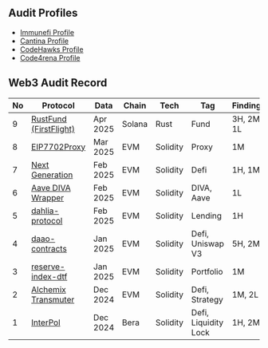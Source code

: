 ## Audit Profiles
- [Immunefi Profile](https://immunefi.com/profile/hyuunn/)
- [Cantina Profile](https://cantina.xyz/u/songhyun)
- [CodeHawks Profile](https://profiles.cyfrin.io/u/bshyuunn)
- [Code4rena Profile](https://code4rena.com/@hyuunn)

## Web3 Audit Record
| No | Protocol | Data | Chain | Tech | Tag | Findings | Rank | **Platform** |
| --- | --- | --- | --- | --- | --- | --- | --- | --- |
| 9 | [RustFund (FirstFlight)](https://codehawks.cyfrin.io/c/2025-03-rustfund) | Apr 2025 | Solana | Rust | Fund | 3H, 2M, 1L | 25/92 | CodeHawks |
| 8 | [EIP7702Proxy](https://cantina.xyz/competitions/b0a948cd-c861-4807-b36e-d680d82598bf) | Mar 2025 | EVM | Solidity | Proxy | 1M | 3/309 🥉 | Cantina |
| 7 | [Next Generation](https://code4rena.com/audits/2025-01-next-generation) | Feb 2025 | EVM | Solidity | Defi | 1H, 1M | 15/67 | Code4rena |
| 6 | [Aave DIVA Wrapper](https://codehawks.cyfrin.io/c/2025-01-diva) | Feb 2025 | EVM | Solidity | DIVA, Aave | 1L | 8/56 | CodeHawks |
| 5 | [dahlia-protocol](https://cantina.xyz/competitions/691ce303-f137-437a-bf34-aef87dfe983b) | Feb 2025 | EVM | Solidity | Lending | 1H | 18/316 | Cantina |
| 4 | [daao-contracts](https://cantina.xyz/competitions/bd43bdd1-bc7f-473b-96c0-d35d37f3db33) | Jan 2025 | EVM | Solidity | Defi, Uniswap V3 | 5H, 2M | 14/292 | Cantina |
| 3 | [reserve-index-dtf](https://cantina.xyz/competitions/9dfca0bc-a7bf-482e-a3df-4eb861f55c4f) | Jan 2025 | EVM | Solidity | Portfolio | 1M | 8/263 | Cantina |
| 2 | [Alchemix Transmuter](https://codehawks.cyfrin.io/c/2024-12-alchemix) | Dec 2024 | EVM | Solidity | Defi, Strategy | 1M, 2L | 34/123 | CodeHawks |
| 1 | [InterPol](https://cantina.xyz/competitions/55023131-27df-44e4-af46-bec298d0fa8e) | Dec 2024 | Bera | Solidity | Defi, Liquidity Lock | 1H, 2M | 10/236 | Cantina |
